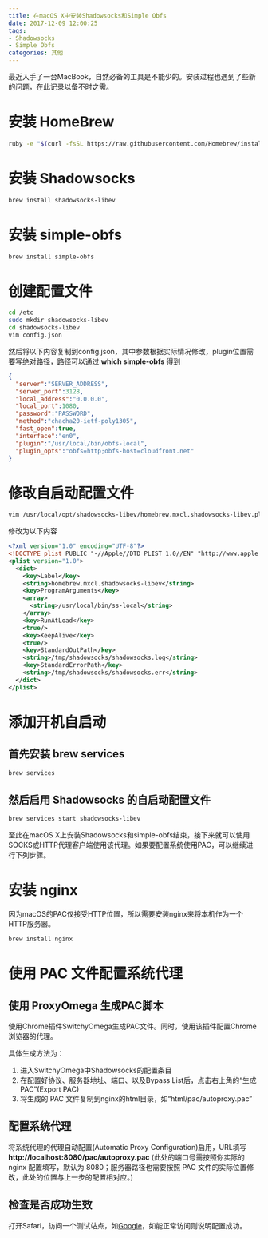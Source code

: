 ```yaml
---
title: 在macOS X中安装Shadowsocks和Simple Obfs
date: 2017-12-09 12:00:25
tags:
- Shadowsocks
- Simple Obfs
categories: 其他
---
```

最近入手了一台MacBook，自然必备的工具是不能少的。安装过程也遇到了些新的问题，在此记录以备不时之需。

<!--more-->

# 安装 HomeBrew

```bash
ruby -e "$(curl -fsSL https://raw.githubusercontent.com/Homebrew/install/master/install)"
```

# 安装 Shadowsocks

```bash
brew install shadowsocks-libev
```

# 安装 simple-obfs

```bash
brew install simple-obfs
```

# 创建配置文件

```bash
cd /etc
sudo mkdir shadowsocks-libev
cd shadowsocks-libev
vim config.json
```

然后将以下内容复制到config.json，其中参数根据实际情况修改，plugin位置需要写绝对路径，路径可以通过 **which simple-obfs** 得到

```json
{
  "server":"SERVER_ADDRESS",
  "server_port":3128,
  "local_address":"0.0.0.0",
  "local_port":1080,
  "password":"PASSWORD",
  "method":"chacha20-ietf-poly1305",
  "fast_open":true,
  "interface":"en0",
  "plugin":"/usr/local/bin/obfs-local",
  "plugin_opts":"obfs=http;obfs-host=cloudfront.net"
}
```

# 修改自启动配置文件

```bash
vim /usr/local/opt/shadowsocks-libev/homebrew.mxcl.shadowsocks-libev.plist
```

修改为以下内容

```xml
<?xml version="1.0" encoding="UTF-8"?>
<!DOCTYPE plist PUBLIC "-//Apple//DTD PLIST 1.0//EN" "http://www.apple.com/DTDs/PropertyList-1.0.dtd">
<plist version="1.0">
  <dict>
    <key>Label</key>
    <string>homebrew.mxcl.shadowsocks-libev</string>
    <key>ProgramArguments</key>
    <array>
      <string>/usr/local/bin/ss-local</string>
    </array>
    <key>RunAtLoad</key>
    <true/>
    <key>KeepAlive</key>
    <true/>
    <key>StandardOutPath</key>
    <string>/tmp/shadowsocks/shadowsocks.log</string>
    <key>StandardErrorPath</key>
    <string>/tmp/shadowsocks/shadowsocks.err</string>
  </dict>
</plist>

```

# 添加开机自启动

## 首先安装 **brew services**

```bash
brew services
```

## 然后启用 Shadowsocks 的自启动配置文件

```bash
brew services start shadowsocks-libev
```

至此在macOS X上安装Shadowsocks和simple-obfs结束，接下来就可以使用SOCKS或HTTP代理客户端使用该代理。如果要配置系统使用PAC，可以继续进行下列步骤。

# 安装 nginx

因为macOS的PAC仅接受HTTP位置，所以需要安装nginx来将本机作为一个HTTP服务器。

```bash
brew install nginx
```

# 使用 PAC 文件配置系统代理

## 使用 ProxyOmega 生成PAC脚本

使用Chrome插件SwitchyOmega生成PAC文件。同时，使用该插件配置Chrome浏览器的代理。

具体生成方法为：

1. 进入SwitchyOmega中Shadowsocks的配置条目
2. 在配置好协议、服务器地址、端口、以及Bypass List后，点击右上角的“生成PAC”(Export PAC)
3. 将生成的 PAC 文件复制到nginx的html目录，如“html/pac/autoproxy.pac”

## 配置系统代理

将系统代理的代理自动配置(Automatic Proxy Configuration)启用，URL填写**http://localhost:8080/pac/autoproxy.pac** (此处的端口号需按照你实际的 nginx 配置填写，默认为 8080；服务器路径也需要按照 PAC 文件的实际位置修改，此处的位置与上一步的配置相对应。)

## 检查是否成功生效

打开Safari，访问一个测试站点，如[Google](https://www.google.com)，如能正常访问则说明配置成功。
